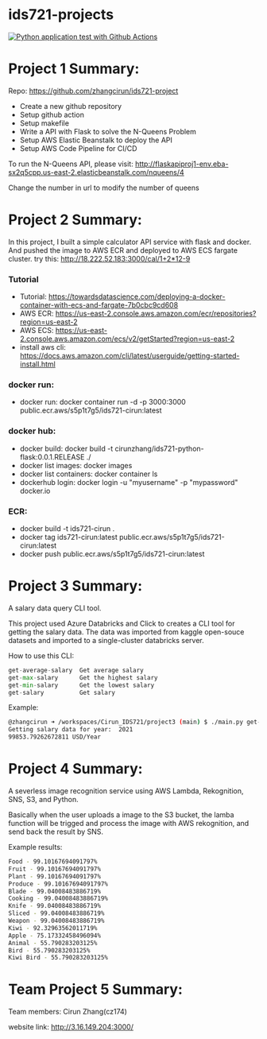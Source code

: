 # ids721-projects
[![Python application test with Github Actions](https://github.com/nogibjj/Cirun_IDS721/actions/workflows/main.yml/badge.svg?branch=main)](https://github.com/nogibjj/Cirun_IDS721/actions/workflows/main.yml)

# Project 1 Summary:
Repo: https://github.com/zhangcirun/ids721-project
* Create a new github repository
* Setup github action
* Setup makefile
* Write a API with Flask to solve the N-Queens Problem
* Setup AWS Elastic Beanstalk to deploy the API
* Setup AWS Code Pipeline for CI/CD

To run the N-Queens API, please visit:
http://flaskapiproj1-env.eba-sx2q5cpp.us-east-2.elasticbeanstalk.com/nqueens/4

Change the number in url to modify the number of queens

# Project 2 Summary:
In this project, I built a simple calculator API service with flask and docker. And pushed the image to AWS ECR and deployed to AWS ECS fargate cluster.
try this: http://18.222.52.183:3000/cal/1+2*12-9

### Tutorial
* Tutorial: https://towardsdatascience.com/deploying-a-docker-container-with-ecs-and-fargate-7b0cbc9cd608
* AWS ECR: https://us-east-2.console.aws.amazon.com/ecr/repositories?region=us-east-2
* AWS ECS: https://us-east-2.console.aws.amazon.com/ecs/v2/getStarted?region=us-east-2
* install aws cli: https://docs.aws.amazon.com/cli/latest/userguide/getting-started-install.html

### docker run:
* docker run: docker container run -d -p 3000:3000 public.ecr.aws/s5p1t7g5/ids721-cirun:latest

### docker hub:
* docker build: docker build -t cirunzhang/ids721-python-flask:0.0.1.RELEASE ./
* docker list images: docker images
* docker list containers: docker container ls
* dockerhub login: docker login -u "myusername" -p "mypassword" docker.io

### ECR:
* docker build -t ids721-cirun .
* docker tag ids721-cirun:latest public.ecr.aws/s5p1t7g5/ids721-cirun:latest
* docker push public.ecr.aws/s5p1t7g5/ids721-cirun:latest



# Project 3 Summary:

A salary data query CLI tool.

This project used Azure Databricks and Click to creates a CLI tool for getting the salary data. The data was imported from kaggle open-souce datasets and imported to a single-cluster databricks server.

How to use this CLI:
```python
get-average-salary  Get average salary
get-max-salary      Get the highest salary
get-min-salary      Get the lowest salary
get-salary          Get salary
```

Example:
```bash
@zhangcirun ➜ /workspaces/Cirun_IDS721/project3 (main) $ ./main.py get-salary --year=2021
Getting salary data for year:  2021
99853.79262672811 USD/Year
```


# Project 4 Summary:
A severless image recognition service using AWS Lambda, Rekognition, SNS, S3, and Python.

Basically when the user uploads a image to the S3 bucket, the lamba function will be trigged and process the image with AWS rekognition, and send back the result by SNS.

Example results:
```bash
Food - 99.10167694091797%
Fruit - 99.10167694091797%
Plant - 99.10167694091797%
Produce - 99.10167694091797%
Blade - 99.04008483886719%
Cooking - 99.04008483886719%
Knife - 99.04008483886719%
Sliced - 99.04008483886719%
Weapon - 99.04008483886719%
Kiwi - 92.32963562011719%
Apple - 75.17332458496094%
Animal - 55.790283203125%
Bird - 55.790283203125%
Kiwi Bird - 55.790283203125%
```

# Team Project 5 Summary:
Team members: Cirun Zhang(cz174)

website link: http://3.16.149.204:3000/
